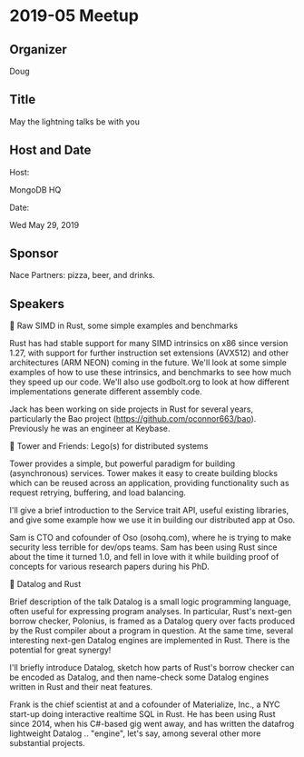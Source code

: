 # 2019-05 Meetup

## Organizer

Doug

## Title

May the lightning talks be with you

## Host and Date

Host:

MongoDB HQ

Date:

Wed May 29, 2019


## Sponsor

Nace Partners: pizza, beer, and drinks.

## Speakers

🎤 Raw SIMD in Rust, some simple examples and benchmarks

Rust has had stable support for many SIMD intrinsics on x86 since version 1.27, with support for further instruction set extensions (AVX512) and other architectures (ARM NEON) coming in the future. We'll look at some simple examples of how to use these intrinsics, and benchmarks to see how much they speed up our code. We'll also use godbolt.org to look at how different implementations generate different assembly code.

Jack has been working on side projects in Rust for several years, particularly the Bao project (https://github.com/oconnor663/bao). Previously he was an engineer at Keybase.

🎤 Tower and Friends: Lego(s) for distributed systems

Tower provides a simple, but powerful paradigm for building (asynchronous) services. Tower makes it easy to create building blocks which can be reused across an application, providing functionality such as request retrying, buffering, and load balancing.

I'll give a brief introduction to the Service trait API, useful existing libraries, and give some example how we use it in building our distributed app at Oso.

Sam is CTO and cofounder of Oso (osohq.com), where he is trying to make security less terrible for dev/ops teams. Sam has been using Rust since about the time it turned 1.0, and fell in love with it while building proof of concepts for various research papers during his PhD.

🎤 Datalog and Rust

Brief description of the talk
Datalog is a small logic programming language, often useful for expressing program analyses. In particular, Rust's next-gen borrow checker, Polonius, is framed as a Datalog query over facts produced by the Rust compiler about a program in question. At the same time, several interesting next-gen Datalog engines are implemented in Rust. There is the potential for great synergy!

I'll briefly introduce Datalog, sketch how parts of Rust's borrow checker can be encoded as Datalog, and then name-check some Datalog engines written in Rust and their neat features.

Frank is the chief scientist at and a cofounder of Materialize, Inc., a NYC start-up doing interactive realtime SQL in Rust. He has been using Rust since 2014, when his C#-based gig went away, and has written the datafrog lightweight Datalog .. "engine", let's say, among several other more substantial projects.

